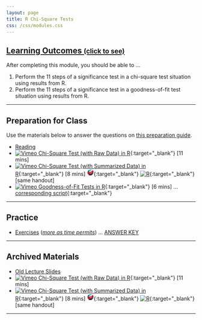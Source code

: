 ```yaml
---
layout: page
title: R Chi-Square Tests
css: /css/modules.css
---
```


<div class="panel-group-ILOs">
  <div class="panel panel-default">
    <div class="panel-heading">
      <h2 class="panel-title">
        <a data-toggle="collapse" href="#ILOs">Learning Outcomes <small>(click to see)</small></a>
      </h2>
    </div>
    <div id="ILOs" class="panel-collapse collapse">
      <div class="panel-body">

<p>After completing this module, you should be able to ...</p>

<ol>
  <li>Perform the 11 steps of a significance test in a chi-square test situation using results from R.</li>
  <li>Perform the 11 steps of a significance test in a goodness-of-fit test situation using results from R.</li>
</ol>
      </div>
    </div>
  </div>
</div>

----

## Preparation for Class

Use the materials below to answer the questions on [this preparation guide](Prep/RChi).

* [Reading](bookR/RChi.html)
* [![Vimeo](../img/dhovid.png) Chi-Square Test (with Raw Data) in R](https://vimeo.com/user45324800/chisqraw-ex1){:target="_blank"} [11 mins]
* [![Vimeo](../img/dhovid.png) Chi-Square Test (with Summarized Data) in R](https://vimeo.com/user45324800/chisqsmrzd-ex1){:target="_blank"} [8 mins] [![Web](../img/web.png)](HO/ChiSquare_RHO2.html){:target="_blank"}  [![R](../img/Rlogo.png)](HO/ChiSquare_RHO2.R){:target="_blank"} [same handout]
* [![Vimeo](../img/dhovid.png) Goodness-of-Fit Tests in R](https://vimeo.com/user45324800/rgoftest){:target="_blank"} [6 mins] ... [corresponding script](HO/GOFTest_RHO.html){:target="_blank"} 

----

## Practice

* [Exercises](CE/RChi_CE1) ([*more as time permits*](CE/RChi_CE2)) ... [ANSWER KEY](CE/KEY_RChi_CE)

----

## Archived Materials

* [Old Lecture Slides](PPT/ChiSquare_PPT_old.pptx)
* [![Vimeo](../img/dhovid.png) Chi-Square Test (with Raw Data) in R](https://vimeo.com/user45324800/chisqraw-ex1){:target="_blank"} [11 mins]
* [![Vimeo](../img/dhovid.png) Chi-Square Test (with Summarized Data) in R](https://vimeo.com/user45324800/chisqsmrzd-ex1){:target="_blank"} [8 mins] [![Web](../img/web.png)](HO/ChiSquare_RHO2.html){:target="_blank"}  [![R](../img/Rlogo.png)](HO/ChiSquare_RHO2.R){:target="_blank"} [same handout]

----
